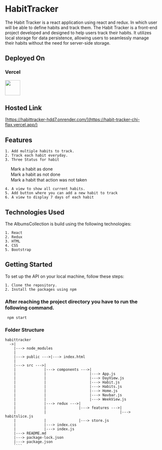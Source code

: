# HabitTracker

The Habit Tracker is a react application using react and redux. In which user will be able to define habits and track them. The Habit Tracker is a front-end project developed and designed to help users track their habits. It utilizes local storage for data persistence, allowing users to seamlessly manage their habits without the need for server-side storage.

## Deployed On
### Vercel
<img src="https://github.com/AdityaLambat/skill-icons/blob/main/icons/Vercel-Dark.svg" width="50">

## Hosted Link
[https://habittracker-hdd7.onrender.com/](https://habit-tracker-chi-flax.vercel.app/)

## Features
```
1. Add multiple habits to track.
2. Track each habit everyday.
3. Three Status for habit
```
<img src="https://cdn-icons-png.flaticon.com/128/190/190411.png" width="15"> Mark a habit as done<br>
<img src="https://cdn-icons-png.flaticon.com/128/1828/1828843.png" width="15"> Mark a habit as not done<br>
<img src="https://cdn-icons-png.flaticon.com/128/1828/1828899.png" width="15"> Mark a habit that action was not taken   

```
4. A view to show all current habits.
5. Add button where you can add a new habit to track
6. A view to display 7 days of each habit
```
## Technologies Used

The AlbumsCollection is build using the following technologies:
````
1. React
2. Redux
3. HTML
4. CSS
5. Bootstrap
````

## Getting Started

To set up the API on your local machine, follow these steps:
````
1. Clone the repository.
2. Install the packages using npm
````

### After reaching the project directory you have to run the following command.
````
 npm start
````

### Folder Structure

````
habittracker
  ->|           
    |---> node_modules 
    |                  
    |---> public --->|---> index.html
    |
    |---> src --->|
    |             |---> components --->|
    |             |                    |---> App.js
    |             |                    |---> DayView.js
    |             |                    |---> Habit.js
    |             |                    |---> Habits.js
    |             |                    |---> Home.js
    |             |                    |---> Navbar.js
    |             |                    |---> WeekView.js
    |             |---> redux --->|
    |             |               |---> features --->|
    |             |                                  |---> habitslice.js
    |             |               |---> store.js
    |             |---> index.css
    |             |---> index.js
    |---> README.md
    |---> package-lock.json
    |---> package.json
    ````
